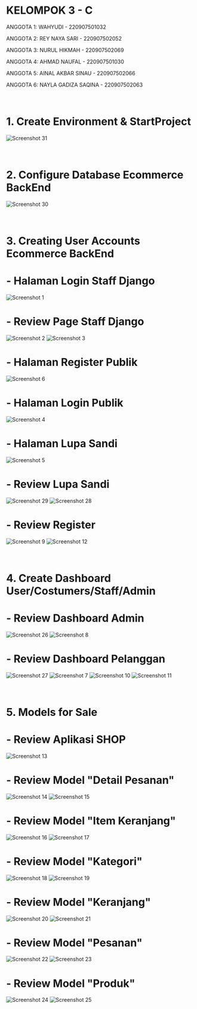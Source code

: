 # KELOMPOK 3 - C
ANGGOTA 1: WAHYUDI - 220907501032

ANGGOTA 2: REY NAYA SARI - 220907502052

ANGGOTA 3: NURUL HIKMAH - 220907502069

ANGGOTA 4: AHMAD NAUFAL - 220907501030

ANGGOTA 5: AINAL AKBAR SINAU - 220907502066

ANGGOTA 6: NAYLA GADIZA SAQINA - 220907502063
<br>
<br>
<br>
# 1. Create Environment & StartProject
![Screenshot 31](screenshot/Screenshot%20(31).png)
<br>
<br>
<br>
# 2. Configure Database Ecommerce BackEnd
![Screenshot 30](screenshot/Screenshot%20(30).png)
<br>
<br>
<br>
# 3. Creating User Accounts Ecommerce BackEnd
# - Halaman Login Staff Django
![Screenshot 1](screenshot/Screenshot%20(1).png)
<br>
# - Review Page Staff Django
![Screenshot 2](screenshot/Screenshot%20(2).png)
![Screenshot 3](screenshot/Screenshot%20(3).png)
<br>
# - Halaman Register Publik
![Screenshot 6](screenshot/Screenshot%20(6).png)
<br>
# - Halaman Login Publik
![Screenshot 4](screenshot/Screenshot%20(4).png)
<br>
# - Halaman Lupa Sandi
![Screenshot 5](screenshot/Screenshot%20(5).png)
<br>
# - Review Lupa Sandi
![Screenshot 29](screenshot/Screenshot%20(29).png)
![Screenshot 28](screenshot/Screenshot%20(28).png)
<br>
# - Review Register
![Screenshot 9](screenshot/Screenshot%20(9).png)
![Screenshot 12](screenshot/Screenshot%20(12).png)
<br>
<br>
<br>
# 4. Create Dashboard User/Costumers/Staff/Admin
# - Review Dashboard Admin
![Screenshot 26](screenshot/Screenshot%20(26).png)
![Screenshot 8](screenshot/Screenshot%20(8).png)
<br>
# - Review Dashboard Pelanggan
![Screenshot 27](screenshot/Screenshot%20(27).png)
![Screenshot 7](screenshot/Screenshot%20(7).png)
![Screenshot 10](screenshot/Screenshot%20(10).png)
![Screenshot 11](screenshot/Screenshot%20(11).png)
<br>
<br>
<br>
# 5. Models for Sale
# - Review Aplikasi SHOP
![Screenshot 13](screenshot/Screenshot%20(13).png)
<br>
# - Review Model "Detail Pesanan"
![Screenshot 14](screenshot/Screenshot%20(14).png)
![Screenshot 15](screenshot/Screenshot%20(15).png)
<br>
# - Review Model "Item Keranjang"
![Screenshot 16](screenshot/Screenshot%20(16).png)
![Screenshot 17](screenshot/Screenshot%20(17).png)
<br>
# - Review Model "Kategori"
![Screenshot 18](screenshot/Screenshot%20(18).png)
![Screenshot 19](screenshot/Screenshot%20(19).png)
<br>
# - Review Model "Keranjang"
![Screenshot 20](screenshot/Screenshot%20(20).png)
![Screenshot 21](screenshot/Screenshot%20(21).png)
<br>
# - Review Model "Pesanan"
![Screenshot 22](screenshot/Screenshot%20(22).png)
![Screenshot 23](screenshot/Screenshot%20(23).png)
<br>
# - Review Model "Produk"
![Screenshot 24](screenshot/Screenshot%20(24).png)
![Screenshot 25](screenshot/Screenshot%20(25).png)